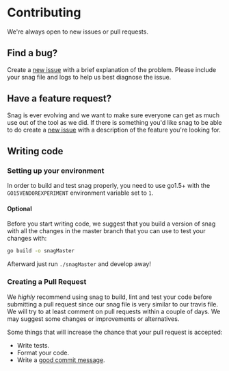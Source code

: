 # Contributing

We're always open to new issues or pull requests.

## Find a bug?

Create a [new issue](https://github.com/Tonkpils/snag/issues/new) with
a brief explanation of the problem. Please include your snag file and logs
to help us best diagnose the issue.

## Have a feature request?

Snag is ever evolving and we want to make sure everyone
can get as much use out of the tool as we did. If there
is something you'd like snag to be able to do create a
[new issue](https://github.com/Tonkpils/snag/issues/new)
with a description of the feature you're looking for.

## Writing code

### Setting up your environment

In order to build and test snag properly, you need to use go1.5+
with the `GO15VENDOREXPERIMENT` environment variable set to `1`.


#### Optional

Before you start writing code, we suggest that you
build a version of snag with all the changes in the
master branch that you can use to test your changes with:

```bash
go build -o snagMaster
```

Afterward just run `./snagMaster` and develop away!

### Creating a Pull Request

We *highly* recommend using snag to build, lint and test
your code before submitting a pull request since our snag file
is very similar to our travis file. We will try to at least comment
on pull requests within a couple of days. We may suggest
some changes or improvements or alternatives.

Some things that will increase the chance that your pull request is accepted:

* Write tests.
* Format your code.
* Write a [good commit message][commit].

[commit]: http://tbaggery.com/2008/04/19/a-note-about-git-commit-messages.html
